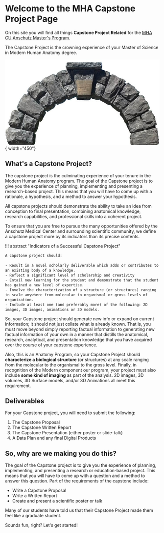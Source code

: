 # Welcome to the MHA Capstone Project Page

On this site you will find all things **Capstone Project Related** for the [MHA CU Anschutz Master's Program](https://medschool.cuanschutz.edu/ms-modern-human-anatomy).

The Capstone Project is the crowning experience of your Master of Science in Modern Human Anatomy degree.

![Capstone Image](images/capstone-2.jpg){ width="450"}

## What's a Capstone Project?

The capstone project is the culminating experience of your tenure in the Modern Human Anatomy program. The goal of the Capstone project is to give you the experience of planning, implementing and presenting a research-based project. This means that you will have to come up with a rationale, a hypothesis, and a method to answer your hypothesis.

All capstone projects should demonstrate the ability to take an idea from conception to final presentation, combining anatomical knowledge, research capabilities, and professional skills into a coherent project.

To ensure that you are free to pursue the many opportunities offered by the Anschutz Medical Center and surrounding scientific community, we define a capstone project more by its indicators than its precise contents.

!!! abstract "Indicators of a Successful Capstone Project"

    A capstone project should:

    - Result in a novel scholarly deliverable which adds or contributes to an existing body of a knowledge.
    - Reflect a significant level of scholarship and creativity
    - Entail new learning for the student and demonstrate that the student has gained a new level of expertise.
    - Involve the characterization of a structure (or structures) ranging in scale anywhere from molecular to organismal or gross levels of organization.
    - Include at least one (and preferably more) of the following: 2D images, 3D images, animations or 3D models.

So, your Capstone project should generate new info or expand on current information; it should not just collate what is already known. That is, you must move beyond simply reporting factual information to generating new factual information of your own in a manner that distills the anatomical, research, analytical, and presentation knowledge that you have acquired over the course of your capstone experience.

Also, this is an Anatomy Program, so your Capstone Project should **characterize a biological structure** (or structures) at any scale ranging from the molecular to the organismal to the gross level. Finally, in recognition of the Modern component our program, your project must also include **some kind of imaging** as part of the analysis. 2D images, 3D volumes, 3D Surface models, and/or 3D Animations all meet this requirement.

## Deliverables

For your Capstone project, you will need to submit the following:

1. The Capstone Proposal
2. The Capstone Written Report
3. The Capstone Presentation (either poster or slide-talk)
4. A Data Plan and any final Digital Products

## So, why are we making you do this?

The goal of the Capstone project is to give you the experience of planning, implementing, and presenting a research or education-based project. This means that you will have to come up with a question and a method to answer this question. Part of the requirements of the capstone include:

- Write a Capstone Proposal
- Write a Written Report
- Create and present a scientific poster or talk

Many of our students have told us that their Capstone Project made them feel like a graduate student.

Sounds fun, right? Let's get started!
